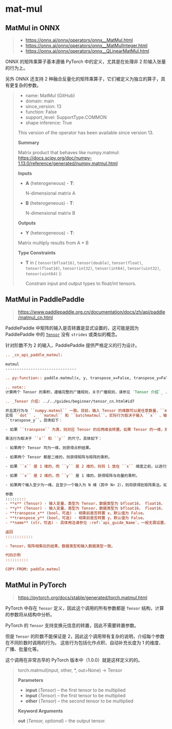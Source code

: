 # mat-mul

## MatMul in ONNX

> - <https://onnx.ai/onnx/operators/onnx__MatMul.html>
> - <https://onnx.ai/onnx/operators/onnx__MatMulInteger.html>
> - <https://onnx.ai/onnx/operators/onnx__QLinearMatMul.html>

ONNX 的矩阵乘算子基本遵循 PyTorch 中的定义，尤其是在处理非 2 阶输入张量的行为上。

另外 ONNX 还支持 2 种融合反量化的矩阵乘算子，它们被定义为独立的算子，具有更复杂的参数。

> - name: MatMul (GitHub)
> - domain: main
> - since_version: 13
> - function: False
> - support_level: SupportType.COMMON
> - shape inference: True
>
> This version of the operator has been available since version 13.
>
> **Summary**
>
> Matrix product that behaves like numpy.matmul: <https://docs.scipy.org/doc/numpy-1.13.0/reference/generated/numpy.matmul.html>
>
> **Inputs**
>
> - **A** (heterogeneous) - **T**:
>
>   N-dimensional matrix A
>
> - **B** (heterogeneous) - **T**:
>
>   N-dimensional matrix B
>
> **Outputs**
>
> - **Y** (heterogeneous) - **T**:
>
> Matrix multiply results from A * B
>
> **Type Constraints**
>
> - **T** in ( `tensor(bfloat16)`, `tensor(double)`, `tensor(float)`, `tensor(float16)`, `tensor(int32)`, `tensor(int64)`, `tensor(uint32)`, `tensor(uint64)` ):
>
>   Constrain input and output types to float/int tensors.

## MatMul in PaddlePaddle

> <https://www.paddlepaddle.org.cn/documentation/docs/zh/api/paddle/matmul_cn.html>

PaddlePaddle 中矩阵的输入是否转置是显式设置的，这可能是因为 PaddlePaddle 中的 [`Tensor`](https://www.paddlepaddle.org.cn/documentation/docs/zh/guides/beginner/tensor_cn.html) 没有 `strides` 或类似的概念。

针对阶数不为 2 的输入，PaddlePaddle 提供严格定义的行为设计。

```rst
.. _cn_api_paddle_matmul:

matmul
-------------------------------

.. py:function:: paddle.matmul(x, y, transpose_x=False, transpose_y=False, name=None)

.. note::
计算两个 Tensor 的乘积，遵循完整的广播规则，关于广播规则，请参见 `Tensor 介绍`_ .

.. _Tensor 介绍: ../../guides/beginner/tensor_cn.html#id7

并且其行为与 ``numpy.matmul`` 一致。目前，输入 Tensor 的维数可以是任意数量，``matmul``  可以用于
实现 ``dot`` ， ``matmul`` 和 ``batchmatmul``。实际行为取决于输入 ``x`` 、输入 ``y`` 、 ``transpose_x`` ，
``transpose_y``。具体如下：

- 如果 ``transpose`` 为真，则对应 Tensor 的后两维会转置。如果 Tensor 的一维，则转置无效。假定 ``x`` 是一个 shape=[D] 的一维 Tensor，则 ``x`` 视为 [1, D]。然而，``y`` 是一个 shape=[D]的一维 Tensor，则视为[D, 1]。

乘法行为取决于 ``x`` 和 ``y`` 的尺寸。具体如下：

- 如果两个 Tensor 均为一维，则获得点积结果。

- 如果两个 Tensor 都是二维的，则获得矩阵与矩阵的乘积。

- 如果 ``x`` 是 1 维的，而 ``y`` 是 2 维的，则将 1 放在 ``x`` 维度之前，以进行矩阵乘法。矩阵相乘后，将删除前置尺寸。

- 如果 ``x`` 是 2 维的，而 ``y`` 是 1 维的，获得矩阵与向量的乘积。

- 如果两个输入至少为一维，且至少一个输入为 N 维（其中 N> 2），则将获得批矩阵乘法。如果第一个自变量是一维的，则将 1 放在其维度的前面，以便进行批量矩阵的乘法运算，然后将其删除。如果第二个参数为一维，则将 1 附加到其维度后面，以实现成批矩阵倍数的目的，然后将其删除。根据广播规则广播非矩阵维度（不包括最后两个维度）。例如，如果输入 ``x`` 是（j，1，n，m）Tensor，另一个 ``y`` 是（k，m，p）Tensor，则 out 将是（j，k，n，p）Tensor。

参数
:::::::::
- **x** (Tensor) - 输入变量，类型为 Tensor，数据类型为 bfloat16， float16， float32， float64。
- **y** (Tensor) - 输入变量，类型为 Tensor，数据类型为 bfloat16， float16， float32， float64。
- **transpose_x** (bool，可选) - 相乘前是否转置 x，默认值为 False。
- **transpose_y** (bool，可选) - 相乘前是否转置 y，默认值为 False。
- **name** (str，可选) - 具体用法请参见 :ref:`api_guide_Name`，一般无需设置，默认值为 None。

返回
::::::::::::

- Tensor，矩阵相乘后的结果，数据类型和输入数据类型一致。

代码示例
::::::::::

COPY-FROM: paddle.matmul
```

## MatMul in PyTorch

> <https://pytorch.org/docs/stable/generated/torch.matmul.html>

PyTorch 中存在 `Tensor` 定义，因此这个调用的所有参数都是 `Tensor` 结构，计算的参数将从结构中分析。

PyTorch 的 `Tensor` 支持变换元信息的转置，因此不需要转置参数。

但是 `Tensor` 的阶数不能保证是 2，因此这个调用带有复杂的说明，介绍每个参数在不同阶数时调用的行为。
这些行为包括化作点积、自动补充长度为 1 的维度、广播、批量化等。

这个调用在非常古早的 PyTorch 版本中（1.0.0）就是这样定义的的。

> torch.matmul(input, other, *, out=None) → Tensor
>
> **Parameters**
>
> - **input** (*Tensor*) – the first tensor to be multiplied
> - **input** (*Tensor*) – the first tensor to be multiplied
> - **other** (*Tensor*) – the second tensor to be multiplied
>
> **Keyword Arguments**
>
> **out** (*Tensor, optional*) – the output tensor.
